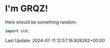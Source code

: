 # I'm GRQZ!
Here should be something random:  
```cpp
import std;
```


Last Update: 2024-07-11 12:57:16.928262+00:00
